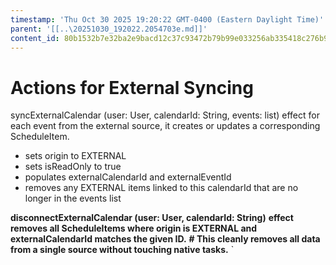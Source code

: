 ```yaml
---
timestamp: 'Thu Oct 30 2025 19:20:22 GMT-0400 (Eastern Daylight Time)'
parent: '[[..\20251030_192022.2054703e.md]]'
content_id: 80b1532b7e32ba2e9bacd12c37c93472b79b99e033256ab335418c276b905278
---
```


# Actions for External Syncing

syncExternalCalendar (user: User, calendarId: String, events: list)
effect for each event from the external source, it creates or updates a corresponding ScheduleItem.

* sets origin to EXTERNAL
* sets isReadOnly to true
* populates externalCalendarId and externalEventId
* removes any EXTERNAL items linked to this calendarId that are no longer in the events list

**disconnectExternalCalendar (user: User, calendarId: String)**
**effect removes all ScheduleItems where origin is EXTERNAL and externalCalendarId matches the given ID.**
**# This cleanly removes all data from a single source without touching native tasks.**
\`
